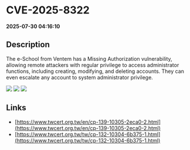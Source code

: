 # CVE-2025-8322

**2025-07-30 04:16:10**

## Description
The e-School from Ventem has a Missing Authorization vulnerability, allowing remote attackers with regular privilege to access administrator functions, including creating, modifying, and deleting accounts. They can even escalate any account to system administrator privilege.

![](https://img.shields.io/static/v1?label=Score&message=8.7&color=red)
![](https://img.shields.io/static/v1?label=Severity&message=HIGH&color=red)
![](https://img.shields.io/static/v1?label=CWE&message=Auth&color=green)

## Links
- [https://www.twcert.org.tw/en/cp-139-10305-2eca0-2.html](https://www.twcert.org.tw/en/cp-139-10305-2eca0-2.html)
- [https://www.twcert.org.tw/tw/cp-132-10304-6b375-1.html](https://www.twcert.org.tw/tw/cp-132-10304-6b375-1.html)
